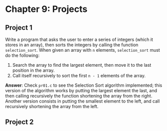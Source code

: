# Chapter 9: Projects

## Project 1
Write a program that asks the user to enter a series of integers (which it stores in an array), then sorts the integers by calling the function `selection_sort`. When given an array with `n` elements, `selection_sort` must do the following:

1. Search the array to find the largest element, then move it to the last position in the array.
2. Call itself recursively to sort the first `n - 1` elements of the array.

**Answer**: Check `pr01.c` to see the Selection Sort algorithm implemented; this version of the algorithm works by putting the largest element the last, and then calling recursively the function shortening the array from the right.
Another version consists in putting the smallest element to the left, and call recursively shortening the array from the left.

## Project 2
